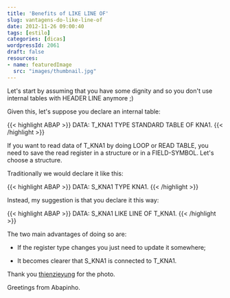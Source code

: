 ```yaml
---
title: 'Benefits of LIKE LINE OF'
slug: vantagens-do-like-line-of
date: 2012-11-26 09:00:40
tags: [estilo]
categories: [dicas]
wordpressId: 2061
draft: false
resources:
- name: featuredImage
  src: "images/thumbnail.jpg"
---
```

Let's start by assuming that you have some dignity and so you don't use internal tables with HEADER LINE anymore ;)

Given this, let's suppose you declare an internal table:

<!--more-->


{{< highlight ABAP >}}
DATA: T_KNA1 TYPE STANDARD TABLE OF KNA1.
{{< /highlight >}}

If you want to read data of T_KNA1 by doing LOOP or READ TABLE, you need to save the read register in a structure or in a FIELD-SYMBOL. Let's choose a structure.

Traditionally we would declare it like this:


{{< highlight ABAP >}}
DATA: S_KNA1 TYPE KNA1.
{{< /highlight >}}

Instead, my suggestion is that you declare it this way:


{{< highlight ABAP >}}
DATA: S_KNA1 LIKE LINE OF T_KNA1.
{{< /highlight >}}

The two main advantages of doing so are:

  * If the register type changes you just need to update it somewhere;

  * It becomes clearer that S_KNA1 is connected to T_KNA1.

Thank you [thienzieyung][1] for the photo.

Greetings from Abapinho.

   [1]: http://www.flickr.com/photos/thienzieyung/6937202094/
